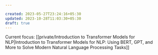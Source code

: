 ```yaml
---

created: 2023-05-27T23:24:16+05:30
updated: 2023-10-28T11:03:30+05:30
draft: true
---
```


Current focus: [[private/Introduction to Transformer Models for NLP|Introduction to Transformer Models for NLP: Using BERT, GPT, and More to Solve Modern Natural Language Processing Tasks]]


